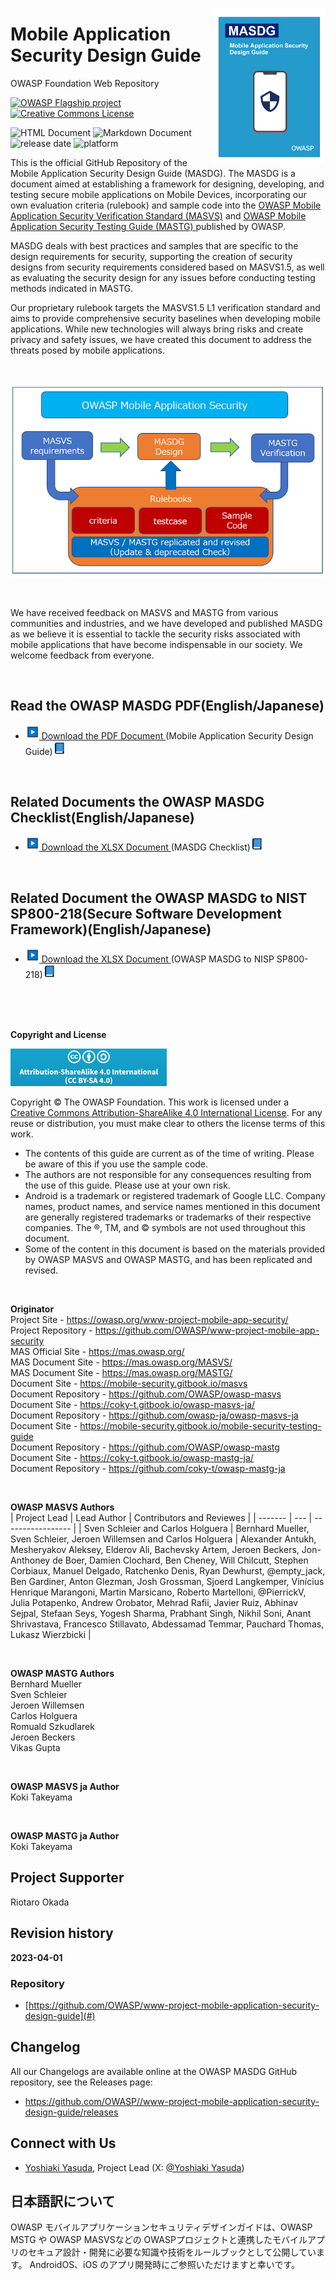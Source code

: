 <a href="assets/images/masdg_cover.png"><img width="180px" align="right" style="float: right;" src="assets/images/masdg_cover.png"></a>

# Mobile Application Security Design Guide
OWASP Foundation Web Repository

[![OWASP Flagship project](https://img.shields.io/badge/OWASP-incubator-brightgreen)](https://owasp.org/projects/)
[![Creative Commons License](https://img.shields.io/github/license/OWASP/owasp-mastg)](https://creativecommons.org/licenses/by-sa/4.0/ "CC BY-SA 4.0")

![HTML Document](https://img.shields.io/badge/HTML%20Document-passing-blue)
![Markdown Document](https://img.shields.io/badge/Markdown-passing-blue)
![release date](https://img.shields.io/badge/release%20date-April%202023-red)
![platform](https://img.shields.io/badge/platform-iOS%20Android-lightgrey)

This is the official GitHub Repository of the Mobile Application Security Design Guide (MASDG). The MASDG is a document aimed at establishing a framework for designing, developing, and testing secure mobile applications on Mobile Devices, incorporating our own evaluation criteria (rulebook) and sample code into the [OWASP Mobile Application Security Verification Standard (MASVS)](https://github.com/OWASP/owasp-masvs "MASVS") and [OWASP Mobile Application Security Testing Guide (MASTG) ](https://github.com/OWASP/owasp-mastg "OWASP Mobile Application Security Testing Guide")published by OWASP.

MASDG deals with best practices and samples that are specific to the design requirements for security, supporting the creation of security designs from security requirements considered based on MASVS1.5, as well as evaluating the security design for any issues before conducting testing methods indicated in MASTG.

Our proprietary rulebook targets the MASVS1.5 L1 verification standard and aims to provide comprehensive security baselines when developing mobile applications. While new technologies will always bring risks and create privacy and safety issues, we have created this document to address the threats posed by mobile applications.

<BR>

![MASDG_position](assets/images/masdg_position.png)



<BR>

We have received feedback on MASVS and MASTG from various communities and industries, and we have developed and published MASDG as we believe it is essential to tackle the security risks associated with mobile applications that have become indispensable in our society. We welcome feedback from everyone.



<BR>

## Read the OWASP MASDG PDF(English/Japanese)
 
<ul dir="auto">
 <li><a href="https://github.com/yasuberry/LAC_masdg/releases/tag/1.1.7" rel="nofollow"><img src="assets/images/arrow_forward.png" width="22px" style="max-width: 100%;"> Download the PDF Document </a> (Mobile Application Security Design Guide)<img src="assets/images/blue_book.png" width="22px" style="max-width: 100%;"> </li>

 </ul>
 

<BR>

## Related Documents the OWASP MASDG Checklist(English/Japanese)
 
<ul dir="auto">
 <li><a href="https://github.com/OWASP/www-project-mobile-application-security-design-guide/releases/tag/1.2.0" rel="nofollow"><img src="assets/images/arrow_forward.png" width="22px" style="max-width: 100%;"> Download the XLSX Document </a> (MASDG Checklist)<img src="assets/images/blue_book.png" width="22px" style="max-width: 100%;"> </li>

 </ul>
 

<BR>

## Related Document the OWASP MASDG to NIST SP800-218(Secure Software Development Framework)(English/Japanese)
 
<ul dir="auto">
 <li><a href="https://github.com/OWASP/www-project-mobile-application-security-design-guide/releases/tag/1.2.1" rel="nofollow"><img src="assets/images/arrow_forward.png" width="22px" style="max-width: 100%;"> Download the XLSX Document </a> (OWASP MASDG to NISP SP800-218)<img src="assets/images/blue_book.png" width="22px" style="max-width: 100%;"> </li>

 </ul>
 
<BR>

<BR>

<BR>

**Copyright and License**

[![Creative Commons License](assets/images/CC-license.png)](https://creativecommons.org/licenses/by-sa/4.0/)

Copyright © The OWASP Foundation. This work is licensed under a [Creative Commons Attribution-ShareAlike 4.0 International License](https://creativecommons.org/licenses/by-sa/4.0/). For any reuse or distribution, you must make clear to others the license terms of this work.

* The contents of this guide are current as of the time of writing. Please be aware of this if you use the sample code.
* The authors are not responsible for any consequences resulting from the use of this guide. Please use at your own risk.
* Android is a trademark or registered trademark of Google LLC. Company names, product names, and service names mentioned in this document are generally registered trademarks or trademarks of their respective companies. The ®, TM, and © symbols are not used throughout this document.
* Some of the content in this document is based on the materials provided by OWASP MASVS and OWASP MASTG, and has been replicated and revised.

<BR>

**Originator**  
Project Site - <https://owasp.org/www-project-mobile-app-security/>  
Project Repository - <https://github.com/OWASP/www-project-mobile-app-security>  
MAS Official Site - <https://mas.owasp.org/>  
MAS Document Site - <https://mas.owasp.org/MASVS/>  
MAS Document Site - <https://mas.owasp.org/MASTG/>  
Document Site - <https://mobile-security.gitbook.io/masvs>  
Document Repository - <https://github.com/OWASP/owasp-masvs>  
Document Site - <https://coky-t.gitbook.io/owasp-masvs-ja/>  
Document Repository - <https://github.com/owasp-ja/owasp-masvs-ja>  
Document Site - <https://mobile-security.gitbook.io/mobile-security-testing-guide>  
Document Repository - <https://github.com/OWASP/owasp-mastg>  
Document Site - <https://coky-t.gitbook.io/owasp-mastg-ja/>  
Document Repository - <https://github.com/coky-t/owasp-mastg-ja>  

<BR>

**OWASP MASVS Authors**  
| Project Lead | Lead Author | Contributors and Reviewes |
| ------- | --- | ----------------- |
| Sven Schleier and Carlos Holguera | Bernhard Mueller, Sven Schleier, Jeroen Willemsen and Carlos Holguera | Alexander Antukh, Mesheryakov Aleksey, Elderov Ali, Bachevsky Artem, Jeroen Beckers, Jon-Anthoney de Boer, Damien Clochard, Ben Cheney, Will Chilcutt, Stephen Corbiaux, Manuel Delgado, Ratchenko Denis, Ryan Dewhurst, @empty_jack, Ben Gardiner, Anton Glezman, Josh Grossman, Sjoerd Langkemper, Vinícius Henrique Marangoni, Martin Marsicano, Roberto Martelloni, @PierrickV, Julia Potapenko, Andrew Orobator, Mehrad Rafii, Javier Ruiz, Abhinav Sejpal, Stefaan Seys, Yogesh Sharma, Prabhant Singh, Nikhil Soni, Anant Shrivastava, Francesco Stillavato, Abdessamad Temmar, Pauchard Thomas, Lukasz Wierzbicki |

<BR>

**OWASP MASTG Authors**  
Bernhard Mueller  
Sven Schleier  
Jeroen Willemsen  
Carlos Holguera  
Romuald Szkudlarek  
Jeroen Beckers  
Vikas Gupta

<BR>

**OWASP MASVS ja Author**  
Koki Takeyama

<BR>

**OWASP MASTG ja Author**  
Koki Takeyama

## Project Supporter
Riotaro Okada

## Revision history
**2023-04-01**
### Repository
* [https://github.com/OWASP/www-project-mobile-application-security-design-guide](#)

## Changelog

All our Changelogs are available online at the OWASP MASDG GitHub repository, see the Releases page:

* <https://github.com/OWASP//www-project-mobile-application-security-design-guide/releases>

## Connect with Us
  - [Yoshiaki Yasuda](mailto:yoshiaki.yasuda@owasp.org), Project Lead (X: [@Yoshiaki Yasuda](https://twitter.com/yoshiaki_yasuda))

## 日本語訳について
OWASP モバイルアプリケーションセキュリティデザインガイドは、OWASP MSTG や OWASP MASVSなどの OWASPプロジェクトと連携したモバイルアプリのセキュア設計・開発に必要な知識や技術をルールブックとして公開しています。
AndroidOS、iOS のアプリ開発時にご参照いただけますと幸いです。
